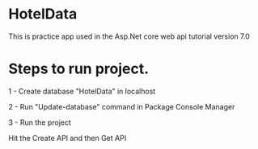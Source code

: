 # HotelData
This is practice app used in the Asp.Net core web api tutorial version 7.0 

# Steps to run project.

1 - Create database "HotelData" in localhost

2 - Run "Update-database" command in Package Console Manager

3 - Run the project

Hit the Create API and then Get API
